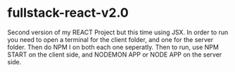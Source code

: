 # fullstack-react-v2.0
 Second version of my REACT Project but this time using JSX.
In order to run you need to open a terminal for the client folder, and one for the server folder. Then do NPM I on both each one seperatly. Then to run, use NPM START on the client side, and NODEMON APP or NODE APP on the server side.